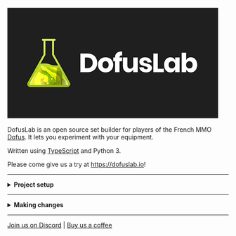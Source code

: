 ![DofusLab](dofuslab-logo.png?raw=true 'DofusLab')

DofusLab is an open source set builder for players of the French MMO [Dofus](https://www.dofus.com/). It lets you experiment with your equipment.

Written using [TypeScript](https://www.typescriptlang.org/) and Python 3.

Please come give us a try at https://dofuslab.io!

---

<details><summary><b>Project setup</b></summary>
<p>

## Initial

#### Setup testing URL and env files

```bash
$ sudo echo '127.0.0.1       dev.localhost' >> /etc/hosts
$ cp client/.env.dist client/.env && cp server/.env.dist server/.env
```

## Backend

#### Start postgres and redis

```bash
$ postgres -D /usr/local/var/postgres
$ redis-server
```

#### Alternative: Start postgres and redis with [Homebrew](https://github.com/Homebrew/brew)

```bash
$ brew services start postgresql; brew services start redis
```

#### Create database

```bash
$ psql
$ CREATE DATABASE dofuslab;
$ \c dofuslab
$ CREATE EXTENSION IF NOT EXISTS "uuid-ossp";
$ exit
```

Replace `[USER]` with your postgres username.

```bash
$ sed -i '' 's/postgres:password/[USER]:password/g' server/.env
```

#### Start a virtual environment

```bash
$ python3 -m venv venv
$ source venv/bin/activate
```

#### Install dependencies

```bash
$ cd server
$ pip install -r requirements.txt
```

#### Fill database with initial content

```bash
flask db upgrade
python -m oneoff.database_setup
python -m oneoff.update_image_urls
```

#### Run the server

```bash
$ flask run
```

## Frontend

#### Install root dependencies

```bash
$ yarn
```

#### Install dependencies

```bash
$ cd client
$ yarn
```

#### Run the app

```bash
$ yarn dev
```

Open http://dev.localhost:3000/ and test away!

</p>
</details>

---

<details><summary><b>Making changes</b></summary>
<p>

## Update database schema

After making changes to the database schema (e.g. `server/app/database/model_*.py`) generate a new migration.

```bash
$ cd server
$ flask db migrate
```

Check the newly generated migration and make any necessary changes with your preferred text editor (vim, nano, emacs, [Visual Studio Code](https://code.visualstudio.com/docs/editor/command-line), etc)

```bash
$ vim server/app/migrations/versions/[SOME_HASH].py
```

Apply your new migration.

```bash
$ flask db upgrade
```

## Generate TypeScript types from GraphQL schema

After making any changes to GraphQL queries or mutations (`client/graphql/*`), or the GraphQL schema (`server/app/schema.py`), generate TypeScript types.

```bash
$ cd client/
$ yarn apollo-codegen
```

## i18n

To add any new user-facing strings client-side, add the key in the EN locale files first (`/client/public/static/locales/en/*`).

#### Merge the new key into the other locales

```bash
$ cd client/
$ yarn sync-i18n
```

When adding any user-facing strings in the backend, update all the `messages.po` files with the new strings.

```bash
$ cd server/
$ make update-translations
```

Check the translations and make any necessary changes with your preferred text editor, then compile the translations.

```bash
$ make compile-translations
```

## Add server-side dependencies (pip install)

Run `make freeze` to update requirements.txt (https://stackoverflow.com/questions/39577984/what-is-pkg-resources-0-0-0-in-output-of-pip-freeze-command)

</p>
</details>

---

[Join us on Discord](https://discord.gg/S4TvSfa) | [Buy us a coffee](https://www.buymeacoffee.com/dofuslab)
